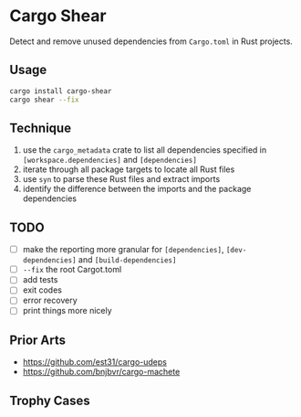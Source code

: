 # Cargo Shear

Detect and remove unused dependencies from `Cargo.toml` in Rust projects.

## Usage

```bash
cargo install cargo-shear
cargo shear --fix
```


## Technique

1. use the `cargo_metadata` crate to list all dependencies specified in `[workspace.dependencies]` and `[dependencies]`
2. iterate through all package targets to locate all Rust files
3. use `syn` to parse these Rust files and extract imports
4. identify the difference between the imports and the package dependencies

## TODO

- [ ] make the reporting more granular for `[dependencies]`, `[dev-dependencies]` and `[build-dependencies]`
- [ ] `--fix` the root Cargot.toml
- [ ] add tests
- [ ] exit codes
- [ ] error recovery
- [ ] print things more nicely

## Prior Arts

* https://github.com/est31/cargo-udeps
* https://github.com/bnjbvr/cargo-machete

## Trophy Cases
